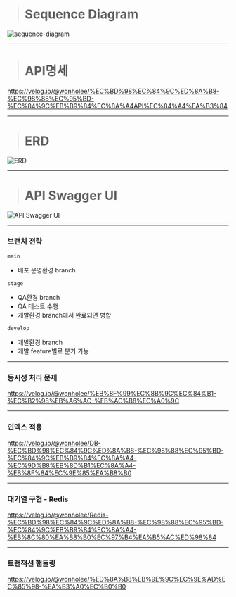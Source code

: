 > # Sequence Diagram

![sequence-diagram](https://github.com/WonhoLeeDev/hhplus-concert/blob/main/docs/sequnce-diagram.png)
***********************************
> # API명세

https://velog.io/@wonholee/%EC%BD%98%EC%84%9C%ED%8A%B8-%EC%98%88%EC%95%BD-%EC%84%9C%EB%B9%84%EC%8A%A4API%EC%84%A4%EA%B3%84
***********************************

> # ERD

![ERD](https://github.com/WonhoLeeDev/hhplus-concert/blob/main/docs/ERD.png)
***********************************

> # API Swagger UI

![API Swagger UI](https://github.com/WonhoLeeDev/hhplus-concert/blob/docs/main/API%20Swagger%20UI.png)
***********************************

### 브랜치 전략

`main`
- 배포 운영환경 branch

`stage`
- QA환경 branch
- QA 테스트 수행
- 개발환경 branch에서 완료되면 병합

`develop`
- 개발환경 branch
- 개발 feature별로 분기 가능

***********************************
### 동시성 처리 문제
https://velog.io/@wonholee/%EB%8F%99%EC%8B%9C%EC%84%B1-%EC%B2%98%EB%A6%AC-%EB%AC%B8%EC%A0%9C

***********************************
### 인덱스 적용
https://velog.io/@wonholee/DB-%EC%BD%98%EC%84%9C%ED%8A%B8-%EC%98%88%EC%95%BD-%EC%84%9C%EB%B9%84%EC%8A%A4-%EC%9D%B8%EB%8D%B1%EC%8A%A4-%EB%8F%84%EC%9E%85%EA%B8%B0

***********************************
### 대기열 구현 - Redis
https://velog.io/@wonholee/Redis-%EC%BD%98%EC%84%9C%ED%8A%B8-%EC%98%88%EC%95%BD-%EC%84%9C%EB%B9%84%EC%8A%A4-%EB%8C%80%EA%B8%B0%EC%97%B4%EA%B5%AC%ED%98%84

***********************************
### 트랜잭션 핸들링
https://velog.io/@wonholee/%ED%8A%B8%EB%9E%9C%EC%9E%AD%EC%85%98-%EA%B3%A0%EC%B0%B0
